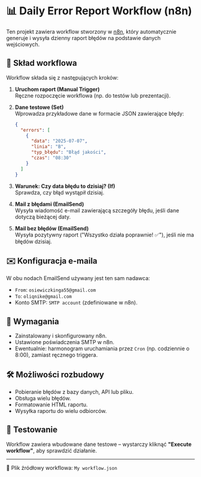 # 📊 Daily Error Report Workflow (n8n)

Ten projekt zawiera workflow stworzony w [n8n](https://n8n.io), który automatycznie generuje i wysyła dzienny raport błędów na podstawie danych wejściowych.

## 🧩 Skład workflowa

Workflow składa się z następujących kroków:

1. **Uruchom raport (Manual Trigger)**  
   Ręczne rozpoczęcie workflowa (np. do testów lub prezentacji).

2. **Dane testowe (Set)**  
   Wprowadza przykładowe dane w formacie JSON zawierające błędy:
   ```json
   {
     "errors": [
       {
         "data": "2025-07-07",
         "linia": "B",
         "typ_błędu": "Błąd jakości",
         "czas": "08:30"
       }
     ]
   }
   ```

3. **Warunek: Czy data błędu to dzisiaj? (If)**  
   Sprawdza, czy błąd wystąpił dzisiaj.

4. **Mail z błędami (EmailSend)**  
   Wysyła wiadomość e-mail zawierającą szczegóły błędu, jeśli dane dotyczą bieżącej daty.

5. **Mail bez błędów (EmailSend)**  
   Wysyła pozytywny raport ("Wszystko działa poprawnie! ✅"), jeśli nie ma błędów dzisiaj.

## ✉️ Konfiguracja e-maila

W obu nodach EmailSend używany jest ten sam nadawca:
- `From`: `osiewiczkinga55@gmail.com`
- `To`: `oliqnike@gmail.com`
- Konto SMTP: `SMTP account` (zdefiniowane w n8n).

## 🔧 Wymagania

- Zainstalowany i skonfigurowany n8n.
- Ustawione poświadczenia SMTP w n8n.
- Ewentualnie: harmonogram uruchamiania przez `Cron` (np. codziennie o 8:00), zamiast ręcznego triggera.

## 🛠️ Możliwości rozbudowy

- Pobieranie błędów z bazy danych, API lub pliku.
- Obsługa wielu błędów.
- Formatowanie HTML raportu.
- Wysyłka raportu do wielu odbiorców.

## 🧪 Testowanie

Workflow zawiera wbudowane dane testowe – wystarczy kliknąć **"Execute workflow"**, aby sprawdzić działanie.

---

📁 Plik źródłowy workflowa: `My workflow.json`
